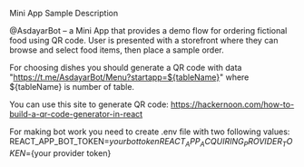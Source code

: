 Mini App Sample Description

@AsdayarBot – a Mini App that provides a demo flow for ordering fictional food using QR code. User is presented with a storefront where they can browse and select food items, then place a sample order.

For choosing dishes you should generate a QR code with data "https://t.me/AsdayarBot/Menu?startapp=${tableName}" where ${tableName} is number of table.

You can use this site to generate QR code: https://hackernoon.com/how-to-build-a-qr-code-generator-in-react

For making bot work you need to create .env file with two following values:
REACT_APP_BOT_TOKEN=${your bot token}
REACT_APP_ACQUIRING_PROVIDER_TOKEN=${your provider token}